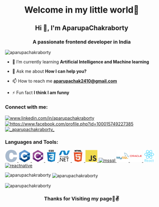 <h1 align="center">Welcome in my little world💖</h1>
<h2 align="center">Hi 👋, I'm AparupaChakraborty</h2>
<h3 align="center">A passionate frontend developer in India</h3>

<p align="left"> <img src="https://komarev.com/ghpvc/?username=aparupachakraborty&label=Profile%20views&color=0e75b6&style=flat" alt="aparupachakraborty" /> </p>

- 🌱 I’m currently learning **Artificial Intelligence and Machine learning**

- 💬 Ask me about **How I can help you?**

- 📫 How to reach me **aparupachak2410@gmail.com**

- ⚡ Fun fact **I think I am funny**

<h3 align="left">Connect with me:</h3>
<p align="left">
<a href="https://linkedin.com/in/www.linkedin.com/in/aparupachakraborty" target="blank"><img align="center" src="https://cdn.jsdelivr.net/npm/simple-icons@3.0.1/icons/linkedin.svg" alt="www.linkedin.com/in/aparupachakraborty" height="30" width="40" /></a>
<a href="https://fb.com/https://www.facebook.com/profile.php?id=100015749227385" target="blank"><img align="center" src="https://cdn.jsdelivr.net/npm/simple-icons@3.0.1/icons/facebook.svg" alt="https://www.facebook.com/profile.php?id=100015749227385" height="30" width="40" /></a>
<a href="https://instagram.com/_aparupachakraborty_" target="blank"><img align="center" src="https://cdn.jsdelivr.net/npm/simple-icons@3.0.1/icons/instagram.svg" alt="_aparupachakraborty_" height="30" width="40" /></a>
</p>

<h3 align="left">Languages and Tools:</h3>
<p align="left"> <a href="https://www.cprogramming.com/" target="_blank"> <img src="https://raw.githubusercontent.com/devicons/devicon/master/icons/c/c-original.svg" alt="c" width="40" height="40"/> </a> <a href="https://www.w3schools.com/cpp/" target="_blank"> <img src="https://raw.githubusercontent.com/devicons/devicon/master/icons/cplusplus/cplusplus-original.svg" alt="cplusplus" width="40" height="40"/> </a> <a href="https://www.w3schools.com/cs/" target="_blank"> <img src="https://raw.githubusercontent.com/devicons/devicon/master/icons/csharp/csharp-original.svg" alt="csharp" width="40" height="40"/> </a> <a href="https://www.w3schools.com/css/" target="_blank"> <img src="https://raw.githubusercontent.com/devicons/devicon/master/icons/css3/css3-original-wordmark.svg" alt="css3" width="40" height="40"/> </a> <a href="https://dotnet.microsoft.com/" target="_blank"> <img src="https://raw.githubusercontent.com/devicons/devicon/master/icons/dot-net/dot-net-original-wordmark.svg" alt="dotnet" width="40" height="40"/> </a> <a href="https://www.w3.org/html/" target="_blank"> <img src="https://raw.githubusercontent.com/devicons/devicon/master/icons/html5/html5-original-wordmark.svg" alt="html5" width="40" height="40"/> </a> <a href="https://developer.mozilla.org/en-US/docs/Web/JavaScript" target="_blank"> <img src="https://raw.githubusercontent.com/devicons/devicon/master/icons/javascript/javascript-original.svg" alt="javascript" width="40" height="40"/> </a> <a href="https://www.microsoft.com/en-us/sql-server" target="_blank"> <img src="https://cdn.worldvectorlogo.com/logos/microsoft-sql-server.svg" alt="mssql" width="40" height="40"/> </a> <a href="https://www.mysql.com/" target="_blank"> <img src="https://raw.githubusercontent.com/devicons/devicon/master/icons/mysql/mysql-original-wordmark.svg" alt="mysql" width="40" height="40"/> </a> <a href="https://www.oracle.com/" target="_blank"> <img src="https://raw.githubusercontent.com/devicons/devicon/master/icons/oracle/oracle-original.svg" alt="oracle" width="40" height="40"/> </a> <a href="https://reactjs.org/" target="_blank"> <img src="https://raw.githubusercontent.com/devicons/devicon/master/icons/react/react-original-wordmark.svg" alt="react" width="40" height="40"/> </a> <a href="https://reactnative.dev/" target="_blank"> <img src="https://reactnative.dev/img/header_logo.svg" alt="reactnative" width="40" height="40"/> </a> </p>

<p><img align="left" src="https://github-readme-stats.vercel.app/api/top-langs?username=aparupachakraborty&show_icons=true&locale=en&layout=compact" alt="aparupachakraborty" /></p>

<p>&nbsp;<img align="center" src="https://github-readme-stats.vercel.app/api?username=aparupachakraborty&show_icons=true&locale=en" alt="aparupachakraborty" /></p>

<p><img align="center" src="https://github-readme-streak-stats.herokuapp.com/?user=aparupachakraborty&" alt="aparupachakraborty" /></p>
<h3 align="center">Thanks for Visiting my page💖✌</h3>

